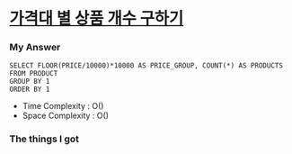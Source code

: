 # [가격대 별 상품 개수 구하기](https://school.programmers.co.kr/learn/courses/30/lessons/131530)

### My Answer

```mysql
SELECT FLOOR(PRICE/10000)*10000 AS PRICE_GROUP, COUNT(*) AS PRODUCTS
FROM PRODUCT
GROUP BY 1
ORDER BY 1
```

* Time Complexity : O()
* Space Complexity : O()



### The things I got

